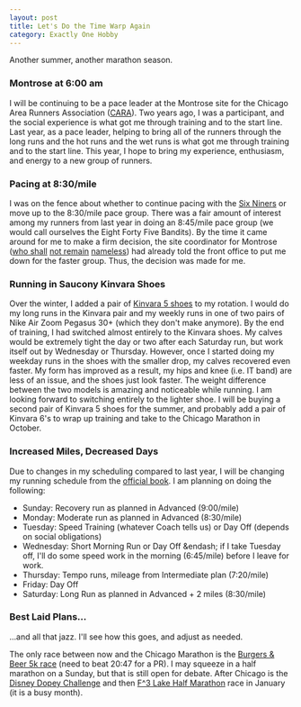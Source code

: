 ```yaml
---
layout: post
title: Let's Do the Time Warp Again
category: Exactly One Hobby
---
```


Another summer, another marathon season.

### Montrose at 6:00 am

I will be continuing to be a pace leader at the Montrose site for the Chicago Area Runners Association ([CARA](http://www.cararuns.org/)). Two years ago, I was a participant, and the social experience is what got me through training and to the start line. Last year, as a pace leader, helping to bring all of the runners through the long runs and the hot runs and the wet runs is what got me through training and to the start line. This year, I hope to bring my experience, enthusiasm, and energy to a new group of runners.


### Pacing at 8:30/mile

I was on the fence about whether to continue pacing with the [Six Niners](https://www.facebook.com/groups/cara69/) or move up to the 8:30/mile pace group. There was a fair amount of interest among my runners from last year in doing an 8:45/mile pace group (we would call ourselves the Eight Forty Five Bandits). By the time it came around for me to make a firm decision, the site coordinator for Montrose ([who shall](http://www.athlinks.com/Athletes/173452181) [not remain](https://www.facebook.com/kim.maves) [nameless](https://twitter.com/kimmaves)) had already told the front office to put me down for the faster group. Thus, the decision was made for me.

### Running in Saucony Kinvara Shoes

Over the winter, I added a pair of [Kinvara 5 shoes](http://www.saucony.com/en/kinvara-5/12219M.html?dwvar_12219M_color=S20238-1) to my rotation. I would do my long runs in the Kinvara pair and my weekly runs in one of two pairs of Nike Air Zoom Pegasus 30+ (which they don't make anymore). By the end of training, I had switched almost entirely to the Kinvara shoes. My calves would be extremely tight the day or two after each Saturday run, but work itself out by Wednesday or Thursday. However, once I started doing my weekday runs in the shoes with the smaller drop, my calves recovered even faster. My form has improved as a result, my hips and knee (i.e. IT band) are less of an issue, and the shoes just look faster. The weight difference between the two models is amazing and noticeable while running. I am looking forward to switching entirely to the lighter shoe. I will be buying a second pair of Kinvara 5 shoes for the summer, and probably add a pair of Kinvara 6's to wrap up training and take to the Chicago Marathon in October.

### Increased Miles, Decreased Days

Due to changes in my scheduling compared to last year, I will be changing my running schedule from the [official book](http://files.ctctcdn.com/cf1b22b5001/cd6f0faa-23b4-4e57-b4cb-b36accdf6773.pdf). I am planning on doing the following:

- Sunday: Recovery run as planned in Advanced (9:00/mile)
- Monday: Moderate run as planned in Advanced (8:30/mile)
- Tuesday: Speed Training (whatever Coach tells us) or Day Off (depends on social obligations)
- Wednesday: Short Morning Run or Day Off &endash; if I take Tuesday off, I'll do some speed work in the morning (6:45/mile) before I leave for work.
- Thursday: Tempo runs, mileage from Intermediate plan (7:20/mile)
- Friday: Day Off
- Saturday: Long Run as planned in Advanced + 2 miles (8:30/mile)

### Best Laid Plans&hellip;

&hellip;and all that jazz. I'll see how this goes, and adjust as needed.

The only race between now and the Chicago Marathon is the [Burgers & Beer 5k race](http://www.runningguru.com/EventInformation.asp?eID=13394) (need to beat 20:47 for a PR). I may squeeze in a half marathon on a Sunday, but that is still open for debate.  After Chicago is the [Disney Dopey Challenge](http://www.rundisney.com/disneyworld-marathon/#dopey-challenge) and then [F^3 Lake Half Marathon](https://results.chronotrack.com/event/results/event/event-19034) race in January (it is a busy month).